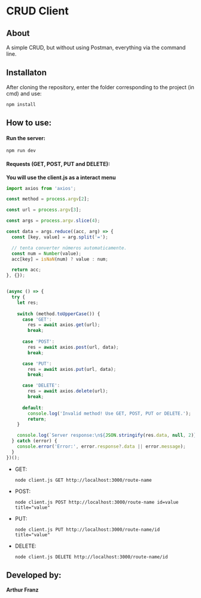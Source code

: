 # CRUD Client
## About
A simple CRUD, but without using Postman, everything via the command line.

## Installaton
After cloning the repository, enter the folder corresponding to the project (in cmd) and use:
```
npm install
```

## How to use:
#### Run the server:
```
npm run dev
```
#### Requests (GET, POST, PUT and DELETE):
**You will use the client.js as a interact menu**
~~~JavaScript
import axios from 'axios';

const method = process.argv[2];

const url = process.argv[3];

const args = process.argv.slice(4);

const data = args.reduce((acc, arg) => {
  const [key, value] = arg.split('=');

  // tenta converter números automaticamente.
  const num = Number(value);
  acc[key] = isNaN(num) ? value : num;

  return acc;
}, {});


(async () => {
  try {
    let res;
    
    switch (method.toUpperCase()) {
      case 'GET':
        res = await axios.get(url);
        break;
      
      case 'POST':
        res = await axios.post(url, data);
        break;

      case 'PUT':
        res = await axios.put(url, data);
        break;

      case 'DELETE':
        res = await axios.delete(url);
        break;
      
      default:
        console.log('Invalid method! Use GET, POST, PUT or DELETE.');
        return;
    }

    console.log(`Server response:\n${JSON.stringify(res.data, null, 2)}`);
  } catch (error) {
    console.error('Error:', error.response?.data || error.message);
  }
})();
~~~
- GET:
  ```
  node client.js GET http://localhost:3000/route-name
  ```
- POST:
  ```
  node client.js POST http://localhost:3000/route-name id=value title="value"
  ```
- PUT:
  ```
  node client.js PUT http://localhost:3000/route-name/id title="value"
  ```
- DELETE:
  ```
  node client.js DELETE http://localhost:3000/route-name/id
  ```

## Developed by:
**Arthur Franz**
